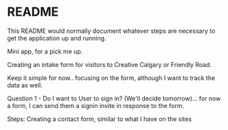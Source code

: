 # README

This README would normally document whatever steps are necessary to get the
application up and running.

Mini app, for a pick me up.

Creating an intake form for visitors to Creative Calgary or Friendly Road. 

Keep it simple for now.. focusing on the form, although I want to track the data as well. 

Question 1 - Do I want to User to sign in? (We'll decide tomorrow)... for now a form, I can send them a signin invite in response to the form. 

Steps: Creating a contact form, similar to what I have on the sites